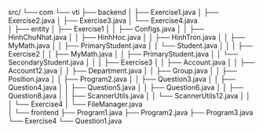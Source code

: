 
src/
└── com
    └── vti
        ├── backend
        │   ├── Exercise1.java
        │   ├── Exercise2.java
        │   ├── Exercise3.java
        │   └── Exercise4.java                
        │
        ├── entity
        │   ├── Exercise1
        │   │   ├── Configs.java
        │   │   ├── HinhChuNhat.java
        │   │   ├── HinhHoc.java
        │   │   ├── HinhTron.java
        │   │   ├── MyMath.java
        │   │   ├── PrimaryStudent.java
        │   │   └── Student.java
        │   │
        │   ├── Exercise2
        │   │   ├── MyMath.java
        │   │   ├── PrimaryStudent.java
        │   │   └── SecondaryStudent.java
        │   │
        │   ├── Exercise3
        │   │   ├── Account.java
        │   │   ├── Account12.java
        │   │   ├── Department.java
        │   │   ├── Group.java
        │   │   ├── Position.java
        │   │   ├── Program2.java
        │   │   ├── Question3.java
        │   │   ├── Question4.java
        │   │   ├── Question5.java
        │   │   ├── Question6.java
        │   │   ├── Question8.java
        │   │   ├── ScannerUtils.java
        │   │   └── ScannerUtils12.java
        │   │
        │   └── Exercise4
        │       └── FileManager.java          
        │
        └── frontend
            ├── Program1.java
            ├── Program2.java
            ├── Program3.java
            └── Exercise4
                └── Question1.java           
